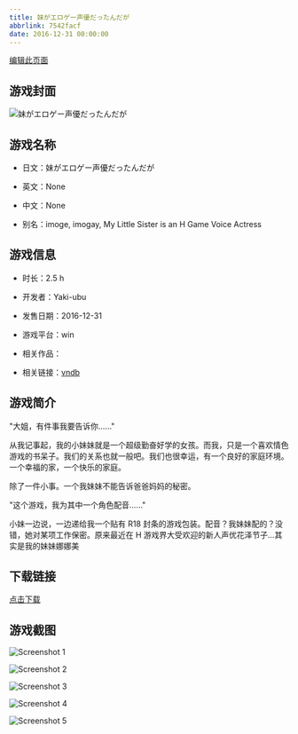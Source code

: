```yaml
---
title: 妹がエロゲー声優だったんだが
abbrlink: 7542facf
date: 2016-12-31 00:00:00
---
```

[编辑此页面](https://github.com/ACG-3/ADV3-source/blob/main/source/_posts/%E5%A6%B9%E3%81%8C%E3%82%A8%E3%83%AD%E3%82%B2%E3%83%BC%E5%A3%B0%E5%84%AA%E3%81%A0%E3%81%A3%E3%81%9F%E3%82%93%E3%81%A0%E3%81%8C.md)

## 游戏封面

![妹がエロゲー声優だったんだが](https://pan.timero.xyz/d/onedrive/img_lib_001/%E5%A6%B9%E3%81%8C%E3%82%A8%E3%83%AD%E3%82%B2%E3%83%BC%E5%A3%B0%E5%84%AA%E3%81%A0%E3%81%A3%E3%81%9F%E3%82%93%E3%81%A0%E3%81%8C_cover.avif)


## 游戏名称

- 日文：妹がエロゲー声優だったんだが
- 英文：None
- 中文：None

- 别名：imoge, imogay, My Little Sister is an H Game Voice Actress


## 游戏信息

- 时长：2.5 h
- 开发者：Yaki-ubu
- 发售日期：2016-12-31
- 游戏平台：win
- 相关作品：

- 相关链接：[vndb](https://vndb.org/v20222)


## 游戏简介

"大姐，有件事我要告诉你......"

从我记事起，我的小妹妹就是一个超级勤奋好学的女孩。而我，只是一个喜欢情色游戏的书呆子。我们的关系也就一般吧。我们也很幸运，有一个良好的家庭环境。一个幸福的家，一个快乐的家庭。

除了一件小事。一个我妹妹不能告诉爸爸妈妈的秘密。

"这个游戏，我为其中一个角色配音......"

小妹一边说，一边递给我一个贴有 R18 封条的游戏包装。配音？我妹妹配的？没错，她对某项工作保密。原来最近在 H 游戏界大受欢迎的新人声优花泽节子...其实是我的妹妹娜娜美




## 下载链接

[点击下载](https://pan.timero.xyz/onedrive/adv_lib_001/%E5%A6%B9%E3%81%8C%E3%82%A8%E3%83%AD%E3%82%B2%E3%83%BC%E5%A3%B0%E5%84%AA%E3%81%A0%E3%81%A3%E3%81%9F%E3%82%93%E3%81%A0%E3%81%8C)


## 游戏截图


![Screenshot 1](https://pan.timero.xyz/d/onedrive/img_lib_001/%E5%A6%B9%E3%81%8C%E3%82%A8%E3%83%AD%E3%82%B2%E3%83%BC%E5%A3%B0%E5%84%AA%E3%81%A0%E3%81%A3%E3%81%9F%E3%82%93%E3%81%A0%E3%81%8C_Screenshot_1.avif)

![Screenshot 2](https://pan.timero.xyz/d/onedrive/img_lib_001/%E5%A6%B9%E3%81%8C%E3%82%A8%E3%83%AD%E3%82%B2%E3%83%BC%E5%A3%B0%E5%84%AA%E3%81%A0%E3%81%A3%E3%81%9F%E3%82%93%E3%81%A0%E3%81%8C_Screenshot_2.avif)

![Screenshot 3](https://pan.timero.xyz/d/onedrive/img_lib_001/%E5%A6%B9%E3%81%8C%E3%82%A8%E3%83%AD%E3%82%B2%E3%83%BC%E5%A3%B0%E5%84%AA%E3%81%A0%E3%81%A3%E3%81%9F%E3%82%93%E3%81%A0%E3%81%8C_Screenshot_3.avif)

![Screenshot 4](https://pan.timero.xyz/d/onedrive/img_lib_001/%E5%A6%B9%E3%81%8C%E3%82%A8%E3%83%AD%E3%82%B2%E3%83%BC%E5%A3%B0%E5%84%AA%E3%81%A0%E3%81%A3%E3%81%9F%E3%82%93%E3%81%A0%E3%81%8C_Screenshot_4.avif)

![Screenshot 5](https://pan.timero.xyz/d/onedrive/img_lib_001/%E5%A6%B9%E3%81%8C%E3%82%A8%E3%83%AD%E3%82%B2%E3%83%BC%E5%A3%B0%E5%84%AA%E3%81%A0%E3%81%A3%E3%81%9F%E3%82%93%E3%81%A0%E3%81%8C_Screenshot_5.avif)

